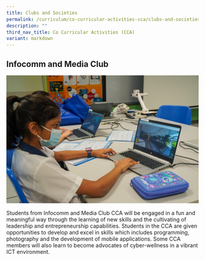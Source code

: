 ```yaml
---
title: Clubs and Societies
permalink: /curriculum/co-curricular-activities-cca/clubs-and-societies/
description: ""
third_nav_title: Co Curricular Activities (CCA)
variant: markdown
---
```


Infocomm and Media Club
----------------------------
![](/images/Infocomm_CCA_2.jpg)

Students from Infocomm and Media Club CCA will be engaged in a fun and meaningful way through the learning of new skills and the cultivating of leadership and entrepreneurship capabilities. Students in the CCA are given opportunities to develop and excel in skills which includes programming, photography and the development of mobile applications. Some CCA members will also learn to become advocates of cyber-wellness in a vibrant ICT environment.